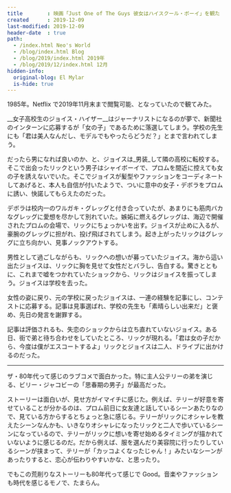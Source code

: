 ```yaml
---
title        : 映画「Just One of The Guys 彼女はハイスクール・ボーイ」を観た
created      : 2019-12-09
last-modified: 2019-12-09
header-date  : true
path:
  - /index.html Neo's World
  - /blog/index.html Blog
  - /blog/2019/index.html 2019年
  - /blog/2019/12/index.html 12月
hidden-info:
  original-blog: El Mylar
  is-hide: true
---
```


1985年。Netflix で2019年11月末まで閲覧可能、となっていたので観てみた。

__女子高校生のジョイス・ハイザー__はジャーナリストになるのが夢で、新聞社のインターンに応募するが「女の子」であるために落選してしまう。学校の先生にも「君は美人なんだし、モデルでもやったらどうだ？」とまで言われてしまう。

だったら男になれば良いのか、と、ジョイスは_男装_して隣の高校に転校する。そこで出会ったリックという男子はシャイボーイで、プロムを間近に控えても女の子を誘えないでいた。そこでジョイスが髪型やファッションをコーディネートしてあげると、本人も自信が付いたようで、ついに意中の女子・デボラをプロムに誘い、快諾してもらえたのだった。

デボラは校内一のワルガキ・グレッグと付き合っていたが、あまりにも筋肉バカなグレッグに愛想を尽かして別れていた。嫉妬に燃えるグレッグは、海辺で開催されたプロムの会場で、リックにちょっかいを出す。ジョイスが止めに入るが、豪腕のグレッグに担がれ、投げ飛ばされてしまう。起き上がったリックはグレッグに立ち向かい、見事ノックアウトする。

男性として過ごしながらも、リックへの想いが募っていたジョイス。海から這い出たジョイスは、リックに胸を見せて女性だとバラし、告白する。驚きとともに、これまで嘘をつかれていたショックから、リックはジョイスを振ってしまう。ジョイスは学校を去った。

女性の姿に戻り、元の学校に戻ったジョイスは、一連の経験を記事にし、コンテストに応募する。記事は見事選ばれ、学校の先生も「素晴らしい出来だ」と褒め、先日の発言を謝罪する。

記事は評価されるも、失恋のショックからは立ち直れていないジョイス。ある日、街で弟と待ち合わせをしていたところ、リックが現れる。「君は女の子だから、今度は僕がエスコートするよ」リックとジョイスは二人、ドライブに出かけるのだった。

---

ザ・80年代って感じのラブコメで面白かった。特に主人公テリーの弟を演じる、ビリー・ジャコビーの「思春期の男子」が最高だった。

ストーリーは面白いが、見せ方がイマイチに感じた。例えば、テリーが好意を寄せていることが分かるのは、プロム前日に女友達と話しているシーンあたりなので、見ている方からするとちょっと急に感じる。テリーがリックにオシャレを教えたシーンなんかも、いきなりオシャレになったリックと二人で歩いているシーンになっているので、テリーがリックに想いを寄せ始めるタイミングが描かれていないように感じるのだ。だから例えば、服を選んだり美容院に行ったりしているシーンが挟まって、テリーが「カッコよくなったじゃん！」みたいなシーンがあったりすると、恋心が伝わりやすいかな、と思ったり。

でもこの荒削りなストーリーも80年代って感じで Good。音楽やファッションも時代を感じるモノで、たまらん。
